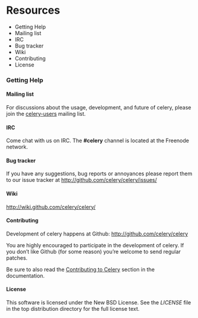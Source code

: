 # Resources

* Getting Help  
 * Mailing list  
 * IRC  
* Bug tracker  
* Wiki  
* Contributing  
* License  

### Getting Help  

#### Mailing list

For discussions about the usage, development, and future of celery, please join the [celery-users](http://groups.google.com/group/celery-users/) mailing list.

#### IRC
Come chat with us on IRC. The **#celery** channel is located at the Freenode network.

#### Bug tracker
If you have any suggestions, bug reports or annoyances please report them to our issue tracker at http://github.com/celery/celery/issues/

#### Wiki
http://wiki.github.com/celery/celery/

#### Contributing
Development of celery happens at Github: http://github.com/celery/celery

You are highly encouraged to participate in the development of celery. If you don’t like Github (for some reason) you’re welcome to send regular patches.

Be sure to also read the [Contributing to Celery](http://docs.celeryproject.org/en/master/contributing.html) section in the documentation.

#### License
This software is licensed under the New BSD License. See the *LICENSE* file in the top distribution directory for the full license text.